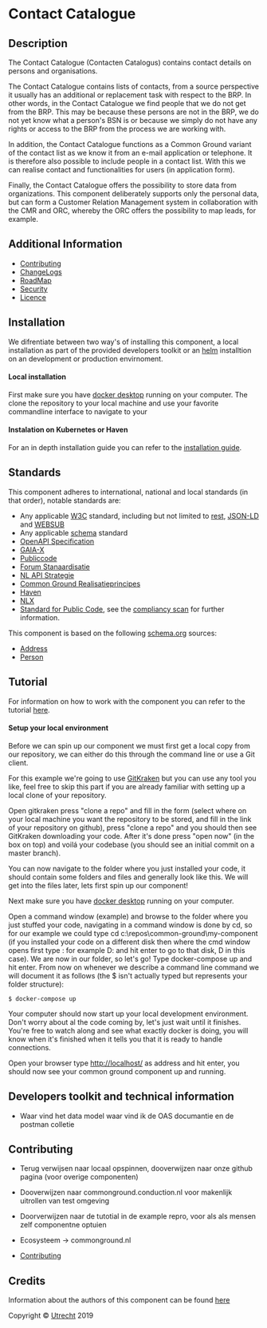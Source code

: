 # Contact Catalogue

Description
----
The Contact Catalogue (Contacten Catalogus) contains contact details on persons and organisations.

The Contact Catalogue contains lists of contacts, from a source perspective it usually has an additional or replacement task with respect to the BRP. In other words, in the Contact Catalogue we find people that we do not get from the BRP. This may be because these persons are not in the BRP, we do not yet know what a person's BSN is or because we simply do not have any rights or access to the BRP from the process we are working with.

In addition, the Contact Catalogue functions as a Common Ground variant of the contact list as we know it from an e-mail application or telephone. It is therefore also possible to include people in a contact list. With this we can realise contact and functionalities for users (in application form).

Finally, the Contact Catalogue offers the possibility to store data from organizations. This component deliberately supports only the personal data, but can form a Customer Relation Management system in collaboration with the CMR and ORC, whereby the ORC offers the possibility to map leads, for example.

Additional Information
----

- [Contributing](CONTRIBUTING.md)
- [ChangeLogs](CHANGELOG.md)
- [RoadMap](ROADMAP.md)
- [Security](SECURITY.md)
- [Licence](LICENSE.md)


Installation
----
We difrentiate between two way's of installing this component, a local installation as part of the provided developers toolkit or an [helm](https://helm.sh/) installtion on an development or production envirnoment. 

#### Local installation
First make sure you have [docker desktop](https://www.docker.com/products/docker-desktop) running on your computer. The clone the repository to your local machine and use your favorite commandline interface to navigate to your 

#### Instalation on Kubernetes or Haven


For an in depth installation guide you can refer to the [installation guide](INSTALLATION.md).

Standards
----

This component adheres to international, national and local standards (in that order), notable standards are:

- Any applicable [W3C](https://www.w3.org) standard, including but not limited to [rest](https://www.w3.org/2001/sw/wiki/REST), [JSON-LD](https://www.w3.org/TR/json-ld11/) and [WEBSUB](https://www.w3.org/TR/websub/)
- Any applicable [schema](https://schema.org/) standard
- [OpenAPI Specification](https://github.com/OAI/OpenAPI-Specification/blob/master/versions/3.0.0.md)
- [GAIA-X](https://www.data-infrastructure.eu/GAIAX/Navigation/EN/Home/home.html)
- [Publiccode](https://docs.italia.it/italia/developers-italia/publiccodeyml-en/en/master/index.html)
- [Forum Stanaardisatie](https://www.forumstandaardisatie.nl/open-standaarden)
- [NL API Strategie](https://docs.geostandaarden.nl/api/API-Strategie/)
- [Common Ground Realisatieprincipes](https://componentencatalogus.commonground.nl/20190130_-_Common_Ground_-_Realisatieprincipes.pdf)
- [Haven](https://haven.commonground.nl/docs/de-standaard)
- [NLX](https://docs.nlx.io/understanding-the-basics/introduction)
- [Standard for Public Code](https://standard.publiccode.net/), see the [compliancy scan](publiccode.md) for further information. 

This component is based on the following [schema.org](https://schema.org) sources:
- [Address](https://schema.org/PostalAddress)
- [Person](https://schema.org/Person)

Tutorial
----

For information on how to work with the component you can refer to the tutorial [here](TUTORIAL.md).

#### Setup your local environment
Before we can spin up our component we must first get a local copy from our repository, we can either do this through the command line or use a Git client. 

For this example we're going to use [GitKraken](https://www.gitkraken.com/) but you can use any tool you like, feel free to skip this part if you are already familiar with setting up a local clone of your repository.

Open gitkraken press "clone a repo" and fill in the form (select where on your local machine you want the repository to be stored, and fill in the link of your repository on github), press "clone a repo" and you should then see GitKraken downloading your code. After it's done press "open now" (in the box on top) and voilá your codebase (you should see an initial commit on a master branch).

You can now navigate to the folder where you just installed your code, it should contain some folders and files and generally look like this. We will get into the files later, lets first spin up our component!

Next make sure you have [docker desktop](https://www.docker.com/products/docker-desktop) running on your computer.

Open a command window (example) and browse to the folder where you just stuffed your code, navigating in a command window is done by cd, so for our example we could type 
cd c:\repos\common-ground\my-component (if you installed your code on a different disk then where the cmd window opens first type <diskname>: for example D: and hit enter to go to that disk, D in this case). We are now in our folder, so let's go! Type docker-compose up and hit enter. From now on whenever we describe a command line command we will document it as follows (the $ isn't actually typed but represents your folder structure):

```CLI
$ docker-compose up
```

Your computer should now start up your local development environment. Don't worry about al the code coming by, let's just wait until it finishes. You're free to watch along and see what exactly docker is doing, you will know when it's finished when it tells you that it is ready to handle connections. 

Open your browser type [<http://localhost/>](https://localhost) as address and hit enter, you should now see your common ground component up and running.

Developers toolkit and technical information
----
- Waar vind het data model waar vind ik de OAS documantie en de postman colletie

Contributing
----
- Terug verwijsen naar locaal opspinnen, dooverwijzen naar onze github pagina (voor overige componenten)
- Dooverwijzen naar commonground.conduction.nl voor makenlijk uitrollen van test omgeving
- Doorverwijzen naar de tutotial in de example repro, voor als als mensen zelf componentne optuien

- Ecosysteem -> commonground.nl

- [Contributing](CONTRIBUTING.md)



Credits
----

Information about the authors of this component can be found [here](AUTHORS.md)





Copyright © [Utrecht](https://www.utrecht.nl/) 2019
